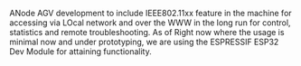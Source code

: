 ANode AGV development to include IEEE802.11xx feature in the machine for accessing via LOcal network and over the WWW in the long run for control, statistics and remote troubleshooting.
As of Right now where the usage is minimal now and under prototyping, we are using the ESPRESSIF ESP32 Dev Module for attaining functionality.
